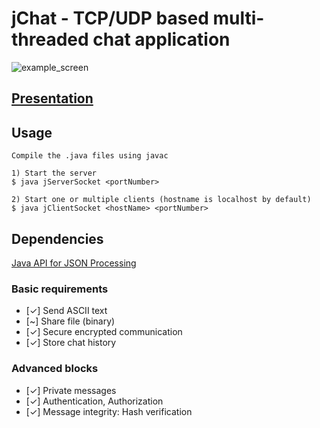 # jChat - TCP/UDP based multi-threaded chat application

![example_screen](https://user-images.githubusercontent.com/19994887/36468997-3d5ebd1a-1718-11e8-9dd8-43757211805a.png)


## [Presentation](http://slides.com/slides_eval/jchat/fullscreen)

## Usage

```
Compile the .java files using javac

1) Start the server
$ java jServerSocket <portNumber>

2) Start one or multiple clients (hostname is localhost by default)
$ java jClientSocket <hostName> <portNumber>
```

## Dependencies

[Java API for JSON Processing](https://javaee.github.io/jsonp/)

### Basic requirements

* [✓] Send ASCII text
* [~] Share file (binary)
* [✓] Secure encrypted communication
* [✓] Store chat history

### Advanced blocks

* [✓] Private messages
* [✓] Authentication, Authorization
* [✓] Message integrity: Hash verification

